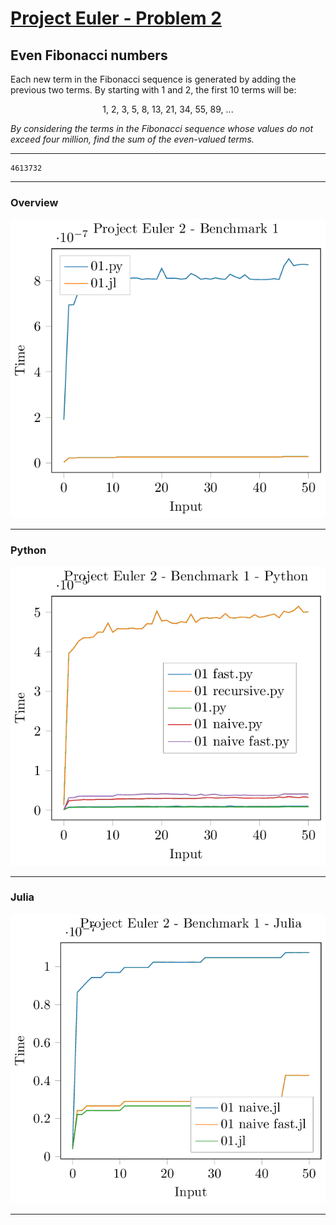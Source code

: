 [Project Euler - Problem 2](https://projecteuler.net/problem=2)
======

Even Fibonacci numbers
-----

Each new term in the Fibonacci sequence is generated by adding the previous two
terms. By starting with 1 and 2, the first 10 terms will be:

<p align="center">
    1, 2, 3, 5, 8, 13, 21, 34, 55, 89, ...
</p>

*By considering the terms in the Fibonacci sequence whose values do not exceed
four million, find the sum of the even-valued terms.*

-----

    4613732
</p>

----- 

### Overview

<p align="center">
    <img src=Images/PE_002_test_01.png>
</p>

----- 

### Python

<p align="center">
    <img src=Images/PE_002_test_01_python.png>
</p>

----- 

### Julia

<p align="center">
    <img src=Images/PE_002_test_01_julia.png>
</p>

----- 